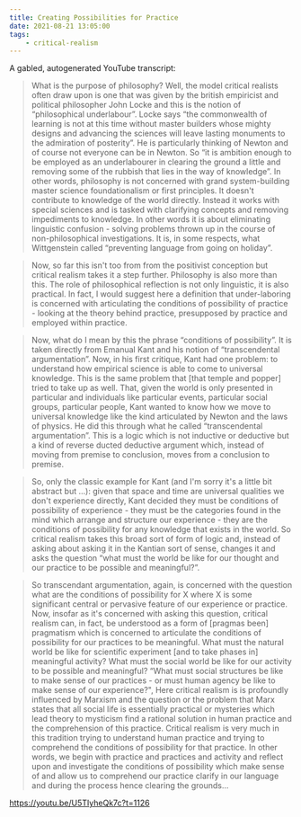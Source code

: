 ```yaml
---
title: Creating Possibilities for Practice
date: 2021-08-21 13:05:00
tags:
	- critical-realism
---
```


A gabled, autogenerated YouTube transcript:

> What is the purpose of philosophy? Well, the model critical realists often draw upon is one that was given by the british empiricist and political philosopher John Locke and this is the notion of “philosophical underlabour”. Locke says “the commonwealth of learning is not at this time without master builders whose mighty designs and advancing the sciences will leave lasting monuments to the admiration of posterity”. He is particularly thinking of Newton and of course not everyone can be in Newton. So “it is ambition enough to be employed as an underlabourer in clearing the ground a little and removing some of the rubbish that lies in the way of knowledge”. In other words, philosophy is not concerned with grand system-building master science foundationalism or first principles. It doesn't contribute to knowledge of the world directly. Instead it works with special sciences and is tasked with clarifying concepts and removing impediments to knowledge. In other words it is about eliminating linguistic confusion - solving problems thrown up in the course of non-philosophical investigations. It is, in some respects, what Wittgenstein called “preventing language from going on holiday”.

> Now, so far this isn't too from from the positivist conception but critical realism takes it a step further. Philosophy is also more than this. The role of philosophical reflection is not only linguistic, it is also practical. In fact, I would suggest here a definition that under-laboring is concerned with articulating the conditions of possibility of practice - looking at the theory behind practice, presupposed by practice and employed within practice.

> Now, what do I mean by this the phrase “conditions of possibility”. It is taken directly from Emanual Kant and his notion of “transcendental argumentation”. Now, in his first critique, Kant had one problem: to understand how empirical science is able to come to universal knowledge. This is the same problem that [that temple and popper] tried to take up as well. That, given the world is only presented in particular and individuals like particular events, particular social groups, particular people, Kant wanted to know how we move to universal knowledge like the kind articulated by Newton and the laws of physics. He did this through what he called “transcendental argumentation”. This is a logic which is not inductive or deductive but a kind of reverse ducted deductive argument which, instead of moving from premise to conclusion, moves from a conclusion to premise.

> So, only the classic example for Kant (and I'm sorry it's a little bit abstract but ...): given that space and time are universal qualities we don't experience directly, Kant decided they must be conditions of possibility of experience - they must be the categories found in the mind which arrange and structure our experience - they are the conditions of possibility for any knowledge that exists in the world. So critical realism takes this broad sort of form of logic and, instead of asking about asking it in the Kantian sort of sense, changes it and asks the question “what must the world be like for our thought and our practice to be possible and meaningful?”.

> So transcendant argumentation, again, is concerned with the question what are the conditions of possibility for X where X is some significant central or pervasive feature of our experience or practice. Now, insofar as it's concerned with asking this question, critical realism can, in fact, be understood as a form of [pragmas been] pragmatism which is concerned to articulate the conditions of possibility for our practices to be meaningful. What must the natural world be like for scientific experiment [and to take phases in] meaningful activity? What must the social world be like for our activity to be possible and meaningful? “What must social structures be like to make sense of our practices - or must human agency be like to make sense of our experience?", Here critical realism is is profoundly influenced by Marxism and the question or the problem that Marx states that all social life is essentially practical or mysteries which lead theory to mysticism find a rational solution in human practice and the comprehension of this practice. Critical realism is very much in this tradition trying to understand human practice and trying to comprehend the conditions of possibility for that practice. In other words, we begin with practice and practices and activity and reflect upon and investigate the conditions of possibility which make sense of and allow us to comprehend our practice clarify in our language and during the process hence clearing the grounds...

https://youtu.be/U5TIyheQk7c?t=1126
